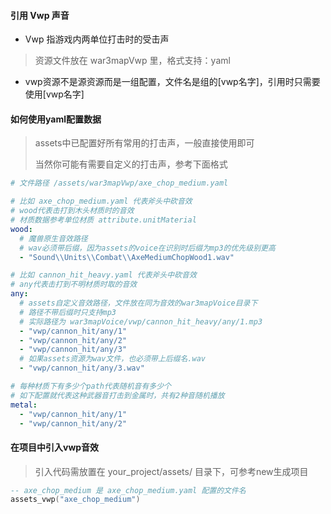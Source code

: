 #### 引用 Vwp 声音

* Vwp 指游戏内两单位打击时的受击声

> 资源文件放在 war3mapVwp 里，格式支持：yaml

* vwp资源不是源资源而是一组配置，文件名是组的[vwp名字]，引用时只需要使用[vwp名字]

#### 如何使用yaml配置数据

> assets中已配置好所有常用的打击声，一般直接使用即可
>
> 当然你可能有需要自定义的打击声，参考下面格式

```yaml
# 文件路径 /assets/war3mapVwp/axe_chop_medium.yaml

# 比如 axe_chop_medium.yaml 代表斧头中砍音效
# wood代表击打到木头材质时的音效
# 材质数据参考单位材质 attribute.unitMaterial
wood:
  # 魔兽原生音效路径
  # wav必须带后缀，因为assets的voice在识别时后缀为mp3的优先级别更高
  - "Sound\\Units\\Combat\\AxeMediumChopWood1.wav"

# 比如 cannon_hit_heavy.yaml 代表斧头中砍音效
# any代表击打到不明材质时取的音效
any:
  # assets自定义音效路径，文件放在同为音效的war3mapVoice目录下
  # 路径不带后缀时只支持mp3
  # 实际路径为 war3mapVoice/vwp/cannon_hit_heavy/any/1.mp3
  - "vwp/cannon_hit/any/1"
  - "vwp/cannon_hit/any/2"
  - "vwp/cannon_hit/any/3"
  # 如果assets资源为wav文件，也必须带上后缀名.wav
  - "vwp/cannon_hit/any/3.wav"

# 每种材质下有多少个path代表随机音有多少个
# 如下配置就代表这种武器音打击到金属时，共有2种音随机播放
metal:
  - "vwp/cannon_hit/any/1"
  - "vwp/cannon_hit/any/2"
```

#### 在项目中引入vwp音效

> 引入代码需放置在 your_project/assets/ 目录下，可参考new生成项目

```lua
-- axe_chop_medium 是 axe_chop_medium.yaml 配置的文件名
assets_vwp("axe_chop_medium")
```